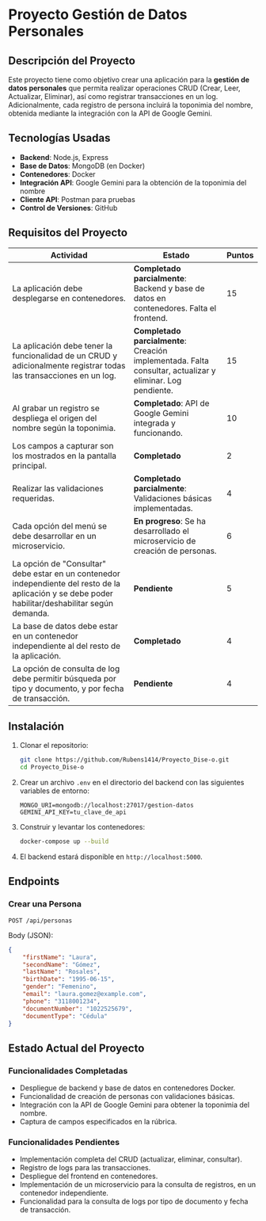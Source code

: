 # Proyecto Gestión de Datos Personales

## Descripción del Proyecto
Este proyecto tiene como objetivo crear una aplicación para la **gestión de datos personales** que permita realizar operaciones CRUD (Crear, Leer, Actualizar, Eliminar), así como registrar transacciones en un log. Adicionalmente, cada registro de persona incluirá la toponimia del nombre, obtenida mediante la integración con la API de Google Gemini.

## Tecnologías Usadas
- **Backend**: Node.js, Express
- **Base de Datos**: MongoDB (en Docker)
- **Contenedores**: Docker
- **Integración API**: Google Gemini para la obtención de la toponimia del nombre
- **Cliente API**: Postman para pruebas
- **Control de Versiones**: GitHub

## Requisitos del Proyecto

| Actividad                                                                                                                                                     | Estado               | Puntos |
|---------------------------------------------------------------------------------------------------------------------------------------------------------------|----------------------|--------|
| La aplicación debe desplegarse en contenedores.                                                                                                               | **Completado parcialmente**: Backend y base de datos en contenedores. Falta el frontend. | 15     |
| La aplicación debe tener la funcionalidad de un CRUD y adicionalmente registrar todas las transacciones en un log.                                             | **Completado parcialmente**: Creación implementada. Falta consultar, actualizar y eliminar. Log pendiente. | 15     |
| Al grabar un registro se despliega el origen del nombre según la toponimia.                                                                                    | **Completado**: API de Google Gemini integrada y funcionando. | 10     |
| Los campos a capturar son los mostrados en la pantalla principal.                                                                                              | **Completado** | 2      |
| Realizar las validaciones requeridas.                                                                                                                          | **Completado parcialmente**: Validaciones básicas implementadas. | 4      |
| Cada opción del menú se debe desarrollar en un microservicio.                                                                                                  | **En progreso**: Se ha desarrollado el microservicio de creación de personas. | 6      |
| La opción de "Consultar" debe estar en un contenedor independiente del resto de la aplicación y se debe poder habilitar/deshabilitar según demanda.             | **Pendiente** | 5      |
| La base de datos debe estar en un contenedor independiente al del resto de la aplicación.                                                                      | **Completado** | 4      |
| La opción de consulta de log debe permitir búsqueda por tipo y documento, y por fecha de transacción.                                                          | **Pendiente** | 4      |

## Instalación

1. Clonar el repositorio:
   ```bash
   git clone https://github.com/Rubens1414/Proyecto_Dise-o.git
   cd Proyecto_Dise-o
   ```

2. Crear un archivo `.env` en el directorio del backend con las siguientes variables de entorno:
   ```plaintext
   MONGO_URI=mongodb://localhost:27017/gestion-datos
   GEMINI_API_KEY=tu_clave_de_api
   ```

3. Construir y levantar los contenedores:
   ```bash
   docker-compose up --build
   ```

4. El backend estará disponible en `http://localhost:5000`.

## Endpoints

### Crear una Persona
```http
POST /api/personas
```
Body (JSON):
```json
{
    "firstName": "Laura",
    "secondName": "Gómez",
    "lastName": "Rosales",
    "birthDate": "1995-06-15",
    "gender": "Femenino",
    "email": "laura.gomez@example.com",
    "phone": "3118001234",
    "documentNumber": "1022525679",
    "documentType": "Cédula"
}
```

## Estado Actual del Proyecto

### Funcionalidades Completadas
- Despliegue de backend y base de datos en contenedores Docker.
- Funcionalidad de creación de personas con validaciones básicas.
- Integración con la API de Google Gemini para obtener la toponimia del nombre.
- Captura de campos especificados en la rúbrica.

### Funcionalidades Pendientes
- Implementación completa del CRUD (actualizar, eliminar, consultar).
- Registro de logs para las transacciones.
- Despliegue del frontend en contenedores.
- Implementación de un microservicio para la consulta de registros, en un contenedor independiente.
- Funcionalidad para la consulta de logs por tipo de documento y fecha de transacción.
